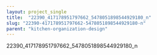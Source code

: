 ```yaml
---
layout: project_single
title:  "22390_417178951797662_5478051898544929180_n"
slug: "22390-417178951797662-5478051898544929180-n"
parent: "kitchen-organization-design"
---
```

22390_417178951797662_5478051898544929180_n